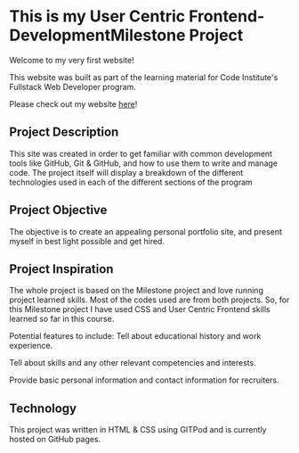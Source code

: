 # This is my User Centric Frontend-DevelopmentMilestone Project

Welcome to my very first website!

This website was built as part of the learning material for Code Institute's Fullstack Web Developer program. 

Please check out my website [here](https://aguipedro.github.io/User-Centric-Frontend-Development-Milestone-1Project/)!

## Project Description

This site was created in order to get familiar with common development tools like GitHub, Git & GitHub, and how to use them to write and manage code. The project itself will display a breakdown of the different technologies used in each of the different sections of the program

## Project Objective

The objective is to create an appealing personal portfolio site, and present myself in best light possible and get hired. 

## Project Inspiration
The whole project is based on the Milestone project and love running project learned skills. Most of the codes used are from both projects. So, for this Milestone project I have used  CSS and User Centric Frontend skills learned so far in this course.

Potential features to include:
Tell about educational history and work experience.

Tell about skills and any other relevant competencies and interests.

Provide basic personal information and contact information for recruiters.

## Technology

This project was written in HTML & CSS using GITPod and is currently hosted on GitHub pages.